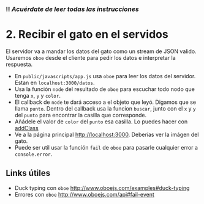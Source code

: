 ### :bangbang: *Acuérdate de leer todas las instrucciones*

# 2. Recibir el gato en el servidos

El servidor va a mandar los datos del gato como un stream de JSON valido.
Usaremos `oboe` desde el cliente para pedir los datos e interpretar la
respuesta.

- En `public/javascripts/app.js` usa `oboe` para leer los datos del servidor.
  Estan en `localhost:3000/datos`.
- Usa la función `node` del resultado de `oboe` para escuchar todo nodo que
  tenga `x`, `y` y `color`.
- El callback de `node` te dará acceso a el objeto que leyó. Digamos que se
  llama `punto`. Dentro del callback usa la funcion `buscar`, junto con el `x` y
  `y` del `punto` para encontrar la casilla que corresponde.
- Añádele el valor de `color` del `punto` esa casilla. Lo puedes hacer con
  [addClass](http://stackoverflow.com/questions/11115998/is-there-a-way-to-add-remove-several-classes-in-one-single-instruction-with-clas)
- Ve a la página principal <http://localhost:3000>. Deberías ver la imágen del
  gato.
- Puede ser util usar la función `fail` de `oboe` para pasarle cualquier error
  a `console.error`.

## Links útiles

- Duck typing con `oboe` <http://www.oboejs.com/examples#duck-typing>
- Errores con `oboe` <http://www.oboejs.com/api#fail-event>
